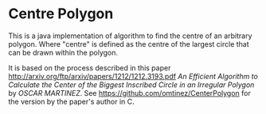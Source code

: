 Centre Polygon
=============

This is a java implementation of algorithm to find the centre of an arbitrary polygon. Where "centre" is defined as the centre of the largest circle that can be drawn within the polygon.

It is based on the process described in this paper http://arxiv.org/ftp/arxiv/papers/1212/1212.3193.pdf *An Efficient Algorithm to Calculate the Center of the Biggest Inscribed Circle in an Irregular Polygon* by *OSCAR MARTINEZ*. See https://github.com/omtinez/CenterPolygon for the version by the paper's author in C.
